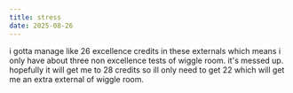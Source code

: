 ```yaml
---
title: stress
date: 2025-08-26
---
```


i gotta manage like 26 excellence credits in these externals which means i only have about three non excellence tests of wiggle room. it's messed up. hopefully it will get me to 28 credits so ill only need to get 22 which will get me an extra external of wiggle room.